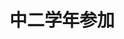 ---
title: '中二学年参加'
photo: '/images/photoGrade2.jpg'
logo : '/images/newExperience.png'
textup: '中学二年:今年は映像で「紡ぐ桐朋の日々」と題してクラスのハンデ短いスライドショーを作り、学年で１つの映像にしました。桐朋の雰囲気をが伝われば嬉しいです。是非来て下さい。'
building: '中学教室棟'
floor: '3' 
location: '2-3'
categoly: '2'
---